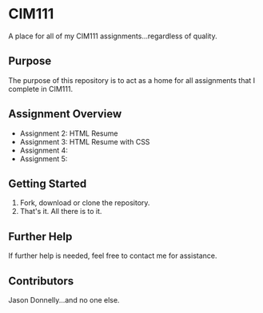 # CIM111
A place for all of my CIM111 assignments...regardless of quality.
## Purpose
The purpose of this repository is to act as a home for all assignments that I complete in CIM111.
<h2>Assignment Overview</h2>
<ul>
	<li>Assignment 2: HTML Resume</li>
	<li>Assignment 3: HTML Resume with CSS</li>
	<li>Assignment 4:</li>
	<li>Assignment 5:</li>
</ul>
<h2>Getting Started</h2>
<ol>
	<li>Fork, download or clone the repository.</li>
	<li>That's it. All there is to it.</li>
</ol>
<h2>Further Help</h2>
If further help is needed, feel free to contact me for assistance.
<h2>Contributors</h2>
Jason Donnelly...and no one else.